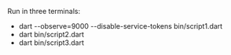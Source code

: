 Run in three terminals:

- dart --observe=9000 --disable-service-tokens bin/script1.dart
- dart bin/script2.dart
- dart bin/script3.dart
